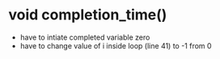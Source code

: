 # void completion_time()

- have to intiate completed variable zero
- have to change value of i inside loop (line 41) to -1 from 0
